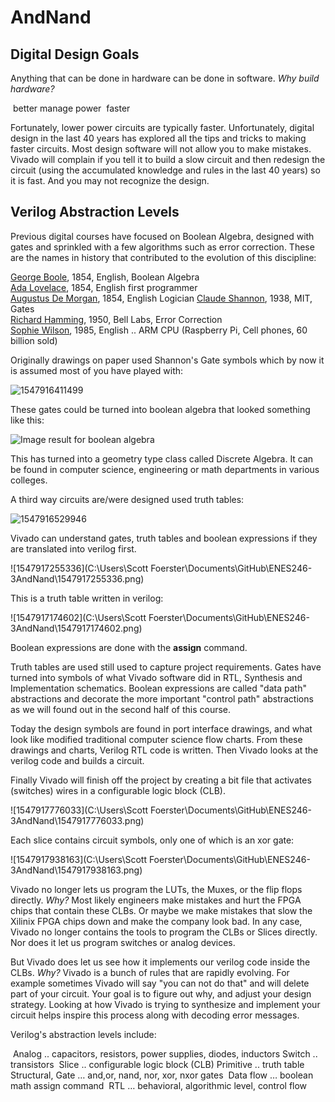 # AndNand

## Digital Design Goals

Anything that can be done in hardware can be done in software. *Why build hardware?*

​	better manage power
​	faster

Fortunately, lower power circuits are typically faster. Unfortunately, digital design in the last 40 years has explored all the tips and tricks to making faster circuits. Most design software will not allow you to make mistakes. Vivado will complain if you tell it to build a slow circuit and then redesign the circuit (using the accumulated knowledge and rules in the last 40 years) so it is fast. And you may not recognize the design.

## Verilog Abstraction Levels

Previous digital courses have focused on Boolean Algebra,  designed with gates and sprinkled with a few algorithms such as error correction.  These are the  names  in history that contributed to the evolution of this discipline:

[George Boole](https://en.wikipedia.org/wiki/George_Boole), 1854, English, Boolean Algebra  
[Ada Lovelace](https://www.youtube.com/watch?v=EUkgMTLjSPI), 1854, English first programmer  
[Augustus De Morgan](https://en.wikipedia.org/wiki/Augustus_De_Morgan), 1854, English   Logician
[Claude Shannon](https://en.wikipedia.org/wiki/Claude_Shannon), 1938, MIT, Gates  
[Richard Hamming](https://en.wikipedia.org/wiki/Richard_Hamming), 1950, Bell Labs, Error Correction  
[Sophie Wilson](https://en.wikipedia.org/wiki/Sophie_Wilson), 1985, English .. ARM CPU (Raspberry Pi, Cell phones, 60 billion sold)  

Originally drawings on paper used Shannon's Gate symbols which by now it is assumed most of you have played with:

![1547916411499](1547916411499.png)

These gates could be turned into boolean algebra that looked something like this:

![Image result for boolean algebra](https://cramster-image.s3.amazonaws.com/definitions/DC-1719V1.png)

This has turned into a geometry type class called Discrete Algebra. It can be found in computer science, engineering or math departments in various colleges. 

A third way circuits are/were designed used truth tables:

![1547916529946](1547916529946.png)

Vivado can understand gates, truth tables and boolean expressions if they are translated into verilog first.  

![1547917255336](C:\Users\Scott Foerster\Documents\GitHub\ENES246\-3AndNand\1547917255336.png)

This is a truth table written in verilog: 

![1547917174602](C:\Users\Scott Foerster\Documents\GitHub\ENES246\-3AndNand\1547917174602.png)

Boolean expressions are done with the **assign** command. 

Truth tables are used still used to capture project requirements. Gates have turned into symbols of what Vivado software did in RTL, Synthesis and Implementation schematics. Boolean expressions are called "data path" abstractions and decorate the more important "control path" abstractions as we will found out in the second half of this course. 

Today the design symbols are found in port interface drawings, and what look like modified traditional computer science flow charts. From these drawings and charts, Verilog RTL code is written.  Then Vivado looks at the verilog code and builds a circuit. 

Finally Vivado will finish off the project by creating a bit file that activates (switches) wires in a configurable logic block (CLB).

![1547917776033](C:\Users\Scott Foerster\Documents\GitHub\ENES246\-3AndNand\1547917776033.png)

Each slice contains circuit symbols, only one of which is an xor gate:

![1547917938163](C:\Users\Scott Foerster\Documents\GitHub\ENES246\-3AndNand\1547917938163.png)

Vivado no longer lets us program the LUTs, the Muxes, or the flip flops directly. *Why?* Most likely engineers make mistakes and hurt the FPGA chips that contain these CLBs. Or maybe we make mistakes that slow the Xilinix FPGA chips down and make the company look bad. In any case, Vivado no longer contains the tools to program the CLBs or Slices directly.  Nor does it let us program switches or analog devices. 

But Vivado does let us see how it implements our verilog code inside the CLBs. *Why?* Vivado is a bunch of rules that are rapidly evolving.  For example sometimes Vivado will say "you can not do that" and will delete part of your circuit.  Your goal is to figure out why, and adjust your design strategy. Looking at how Vivado is trying to synthesize and implement your circuit helps inspire this process along with decoding error messages. 

Verilog's abstraction levels include:

​	Analog .. capacitors, resistors, power supplies, diodes, inductors
​	Switch   .. transistors
​	Slice .. configurable logic block (CLB)
​	Primitive .. truth table
​	Structural, Gate … and,or, nand, nor, xor, nxor gates
​	Data flow … boolean math assign command
​	RTL … behavioral, algorithmic level, control flow

